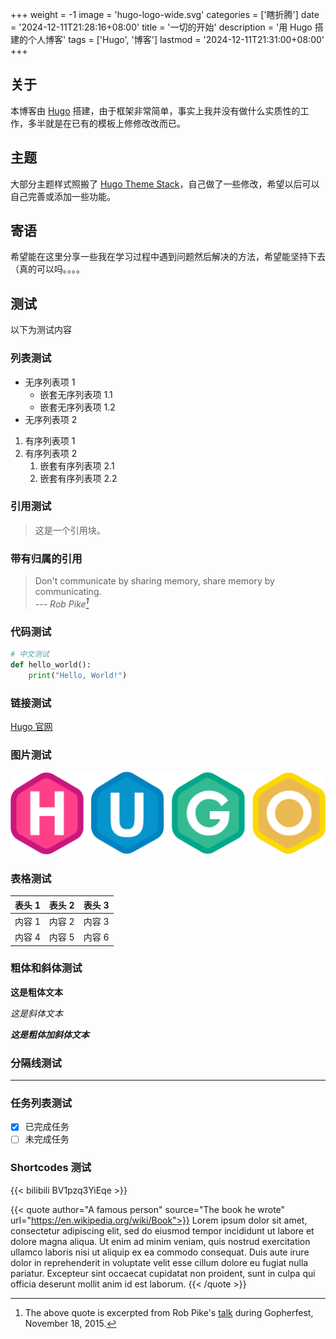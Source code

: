 +++
weight = -1
image = 'hugo-logo-wide.svg'
categories = ['瞎折腾']
date = '2024-12-11T21:28:16+08:00'
title = '一切的开始'
description = '用 Hugo 搭建的个人博客'
tags = ['Hugo', '博客']
lastmod = '2024-12-11T21:31:00+08:00'
+++

## 关于

本博客由 [Hugo](https://gohugo.io/) 搭建，由于框架非常简单，事实上我并没有做什么实质性的工作，多半就是在已有的模板上修修改改而已。

## 主题

大部分主题样式照搬了 [Hugo Theme Stack](https://github.com/CaiJimmy/hugo-theme-stack)，自己做了一些修改，希望以后可以自己完善或添加一些功能。

## 寄语

希望能在这里分享一些我在学习过程中遇到问题然后解决的方法，希望能坚持下去（真的可以吗。。。。

## 测试

以下为测试内容

### 列表测试

- 无序列表项 1
  - 嵌套无序列表项 1.1
  - 嵌套无序列表项 1.2
- 无序列表项 2

1. 有序列表项 1
2. 有序列表项 2
   1. 嵌套有序列表项 2.1
   2. 嵌套有序列表项 2.2

### 引用测试

> 这是一个引用块。

### 带有归属的引用

> Don't communicate by sharing memory, share memory by communicating.<br>
> <cite> --- Rob Pike[^1] </cite>

[^1]: The above quote is excerpted from Rob Pike's [talk](https://www.youtube.com/watch?v=PAAkCSZUG1c) during Gopherfest, November 18, 2015.

### 代码测试

```python
# 中文测试
def hello_world():
    print("Hello, World!")
```

### 链接测试

[Hugo 官网](https://gohugo.io/)

### 图片测试

![Hugo Logo](hugo-logo-wide.svg)

### 表格测试

| 表头 1 | 表头 2 | 表头 3 |
| ------ | ------ | ------ |
| 内容 1 | 内容 2 | 内容 3 |
| 内容 4 | 内容 5 | 内容 6 |

### 粗体和斜体测试

**这是粗体文本**

_这是斜体文本_

**_这是粗体加斜体文本_**

### 分隔线测试

---

### 任务列表测试

- [x] 已完成任务
- [ ] 未完成任务

### Shortcodes 测试

{{< bilibili BV1pzq3YiEqe >}}

{{< quote author="A famous person" source="The book he wrote" url="https://en.wikipedia.org/wiki/Book">}}
Lorem ipsum dolor sit amet, consectetur adipiscing elit, sed do eiusmod tempor incididunt ut labore et dolore magna aliqua. Ut enim ad minim veniam, quis nostrud exercitation ullamco laboris nisi ut aliquip ex ea commodo consequat. Duis aute irure dolor in reprehenderit in voluptate velit esse cillum dolore eu fugiat nulla pariatur. Excepteur sint occaecat cupidatat non proident, sunt in culpa qui officia deserunt mollit anim id est laborum.
{{< /quote >}}
